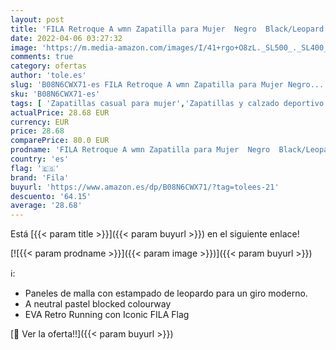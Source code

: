```yaml
---
layout: post
title: 'FILA Retroque A wmn Zapatilla para Mujer  Negro  Black/Leopard   39 EU'
date: 2022-04-06 03:27:32
image: 'https://m.media-amazon.com/images/I/41+rgo+O8zL._SL500_._SL400_.jpg'
comments: true
category: ofertas
author: 'tole.es'
slug: 'B08N6CWX71-es FILA Retroque A wmn Zapatilla para Mujer Negro...'
sku: 'B08N6CWX71-es'
tags: [ 'Zapatillas casual para mujer','Zapatillas y calzado deportivo para mujer','Zapatos','Zapatos para mujer','Zapatos y complementos','fila','zapatilla', ]
actualPrice: 28.68 EUR
currency: EUR
price: 28.68
comparePrice: 80.0 EUR
prodname: 'FILA Retroque A wmn Zapatilla para Mujer  Negro  Black/Leopard   39 EU'
country: 'es'
flag: '🇪🇸'
brand: 'Fila'
buyurl: 'https://www.amazon.es/dp/B08N6CWX71/?tag=tolees-21'
descuento: '64.15'
average: '28.68'
---
```


Está [{{< param title >}}]({{< param buyurl >}}) en el siguiente enlace!

[![{{< param prodname >}}]({{< param image >}})]({{< param buyurl >}})

ℹ️:

- Paneles de malla con estampado de leopardo para un giro moderno.
- A neutral pastel blocked colourway
- EVA Retro Running con Iconic FILA Flag

[🛒 Ver la oferta!!]({{< param buyurl >}})
